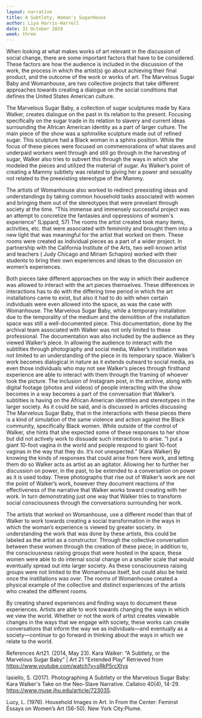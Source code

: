 ```yaml
---
layout: narrative
title: A Subtlety, Woman's SugarHouse
author: Liya Harris-Harrell
date: 31 October 2019
week: three
---
```


When looking at what makes works of art relevant in the discussion of social change, there are some important factors that have to be considered. These factors are how the audience is included in the discussion of the work, the process in which the artist(s) go about achieving their final product, and the outcome of the work or works of art. The Marvelous Sugar Baby and Womanhouse, are two collective projects that take different approaches towards creating a dialogue on the social conditions that defines the United States American culture.

The Marvelous Sugar Baby, a collection of sugar sculptures made by Kara Walker, creates dialogue on the past in its relation to the present. Focusing specifically on the sugar trade in its relation to slavery and current ideas surrounding the African American identity as a part of larger culture. The main piece of the show was a sphinxlike sculpture made out of refined sugar. This sculpture had a Black woman in a sphinx position. While the focus of these pieces were focused on commemorations of what slaves and underpaid workers went through and still go through in the harvesting of sugar, Walker also tries to subvert this through the ways in which she modeled the pieces and utilized the material of sugar. As Walker’s point of creating a Mammy subtlety was related to giving her a power and sexuality not related to the preexisting stereotype of the Mammy.

The artists of Womanhouse also worked to redirect preexisting ideas and understandings by taking common household tasks associated with women and bringing them out of the stereotypes that were prevelant through society at the time. “This immense and immensely successful project was an attempt to concretize the fantasies and oppressions of women's experience” (Lippard, 57) The rooms the artist created took many items, activities, etc. that were associated with femininity and brought them into a new light that was meaningful for the artist that worked on them. These rooms were created as individual pieces as a part of a wider project. In partnership with the California Institute of the Arts, two well-known artist and teachers ( Judy Chicago and Miriam Schapiro) worked with their students to bring their own experiences and ideas to the discussion on women’s experiences.

Both pieces take different approaches on the way in which their audience was allowed to interact with the art pieces themselves. These differences in interactions has to do with the differing time period in which the art installations came to exist,  but also it had to do with when certain individuals were even allowed into the space, as was the case with Womanhouse. The Marvelous Sugar Baby, while a temporary installation due to the temporality of the medium and the demolition of the installation space was still a well-documented piece. This documentation, done by the archival team associated with Walker was not only limited to these professional. The documentation was also included by the audience as they viewed Walker’s piece. In allowing the audience to interact with the subtilties through photography and social media, Walker’s instillation was not limited to an understanding of the piece in its temporary space. Walker’s work becomes dialogical in nature as it extends outward to social media, as even those individuals who may not see Walker’s pieces through firsthand experience are able to interact with them through the framing of whoever took the picture. The inclusion of Instagram post, in the archive, along with digital footage  (photos and videos) of people interacting with the show becomes in  a way becomes a part of the conversation that Walker’s subtilties is having on the African American identities and stereotypes in the larger society. As it could be said, and is discussed in articles discussing The Marvelous Sugar Baby,  that in the interactions with these pieces there is a kind of simulation of the same violence and action against the Black community, specifically Black women. While outside of the control of Walker, she hints that she expected some of these responses to her show but did not actively work to dissuade such interactions to arise. “I put a giant 10-foot vagina in the world and people respond to giant 10-foot vaginas in the way that they do. It’s not unexpected.” (Kara Walker) By knowing the kinds of responses that could arise from here work, and letting them do so Walker acts as artist as an agitator. Allowing her to further her discussion on power, in the past, to be extended to a conversation on power as it is used today.  These photographs that rise out of Walker’s work are not the point of Walker’s work, however they document reactions of the effectiveness of the narrative that Walker works toward creating with her work. In turn demonstrating just one way that Walker tries to transform social consciousness through the conversations surrounding her work.

The artists that worked on Womanhouse, use a different model than that of Walker to work towards creating a social transformation in the ways in which the woman’s experience is viewed by greater society. In understanding the work that was done by these artists, this could be labeled as the artist as a constructor. Through the collective conversation between these women through the creation of these piece; in addition to, the consciousness raising groups that were hosted in the space, these women were able to do internal social change on a smaller scale that would eventually spread out into larger society. As these consciousness raising groups were not limited to the Womanhouse itself, but could also be held once the instillations was over. The rooms of Womanhouse created a physical example of the collective and distinct experiences of the artists who created the different rooms.

By creating shared experiences and finding ways to document these experiences. Artists are able to work towards changing the ways in which we view the world. Whether or not the work of artist creates viewable changes in the ways that we engage with society, these works can create conversations that inform the way we as individuals—and eventually as a society—continue to go forward in thinking about the ways in which we relate to the world.

References
Art21. (2014, May 23). Kara Walker: “A Subtlety, or the Marvelous Sugar Baby” | Art 21 “Extended Play” Retrieved from https://www.youtube.com/watch?v=sRkP5rcXtys

Iasiello, S. (2017). Photographing A Subtlety or the Marvelous Sugar Baby: Kara Walker's Take on the Neo-Slave Narrative. Callaloo 40(4), 14-29.  https://www.muse.jhu.edu/article/723035.

Lucy, L. (1976). Household Images in Art. In From the Center: Feminst Essays on Women’s Art (56-50). New York City:Plume.
